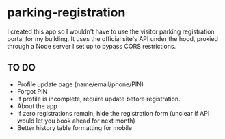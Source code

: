 # parking-registration

I created this app so I wouldn't have to use the visitor parking registration portal for my building. It uses the official site's API under the hood, proxied through a Node server I set up to bypass CORS restrictions.

## TO DO

- Profile update page (name/email/phone/PIN)
- Forgot PIN
- If profile is incomplete, require update before registration.
- About the app
- If zero registrations remain, hide the registration form (unclear if API would let you book ahead for next month)
- Better history table formatting for mobile
